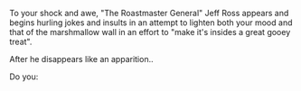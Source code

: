 To your shock and awe, "The Roastmaster General" Jeff Ross appears and begins
hurling jokes and insults in an attempt to lighten both your mood and that of
the marshmallow wall in an effort to "make it's insides a great gooey treat".

After he disappears like an apparition..

Do you:
